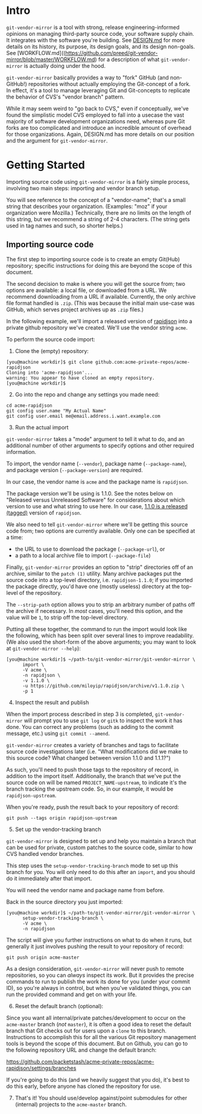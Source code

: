 
# Intro

`git-vendor-mirror` is a tool with strong, release engineering-informed opinions on managing third-party source code, your software supply chain. It integrates with the software you're building. See [DESIGN.md](https://github.com/preed/git-vendor-mirror/blob/master/DESIGN.md) for more details on its history, its purpose, its design goals, and its design non-goals. See [WORKFLOW.md]((https://github.com/preed/git-vendor-mirror/blob/master/WORKFLOW.md) for a description of what `git-vendor-mirror` is actually doing under the hood.

`git-vendor-mirror` basically provides a way to "fork" GitHub (and non-GitHub!) repositories without actually employing the Git-concept of a fork. In effect, it's a tool to manage leveraging Git and Git-concepts to replicate the behavior of CVS's "vendor branch" pattern.

While it may seem weird to "go back to CVS," even if conceptually, we've found the simplistic model CVS employed to fall into a usecase the vast majority of software development organizations need, whereas pure Git forks are too complicated and introduce an incredible amount of overhead for those organizations. Again, DESIGN.md has more details on our position and the argument for `git-vendor-mirror`.

# Getting Started

Importing source code using `git-vendor-mirror` is a fairly simple process, involving two main steps: importing and vendor branch setup.

You will see reference to the concept of a "vendor-name"; that's a small string that describes your organization. (Examples: "moz" if your organization were Mozilla.) Technically, there are no limits on the length of this string, but we recommend a string of 2-4 characters. (The string gets used in tag names and such, so shorter helps.)

## Importing source code

The first step to importing source code is to create an empty Git(Hub) repository; specific instructions for doing this are beyond the scope of this document.

The second decision to make is where you will get the source from; two options are available: a local file, or downloaded from a URL. We recommend downloading from a URL if available. Currently, the only archive file format handled is `.zip`. (This was because the initial main use-case was GitHub, which serves project archives up as `.zip` files.)

In the following example, we'll import a released version of [rapidjson](https://github.com/miloyip/rapidjson) into a private github repository we've created. We'll use the vendor string `acme`.

To perform the source code import:

1. Clone the (empty) repository:

```
[you@machine workdir]$ git clone github.com:acme-private-repos/acme-rapidjson
Cloning into 'acme-rapidjson'...
warning: You appear to have cloned an empty repository.
[you@machine workdir]$
```

2. Go into the repo and change any settings you made need:

```
cd acme-rapidjson
git config user.name "My Actual Name"
git config user.email me@email.address.i.want.example.com
```

3. Run the actual import

`git-vendor-mirror` takes a "mode" argument to tell it what to do, and an additional number of other arguments to specify options and other required information. 

To import, the vendor name (`--vendor`), package name (`--package-name`), and package version (`--package-version`) are required.

In our case, the vendor name is `acme` and the package name is `rapidjson`.

The package version we'll be using is 1.1.0. See the notes below on "Released versus Unreleased Software" for considerations about which version to use and what string to use here. In our case, [1.1.0 is a released (tagged)](https://github.com/miloyip/rapidjson/releases/tag/v1.1.0) version of `rapidjson`.

We also need to tell `git-vendor-mirror` where we'll be getting this source code from; two options are currently available. Only one can be specified at a time:

* the URL to use to download the package (`--package-url`), or
* a path to a local archive file to import (`--package-file`)

Finally, `git-vendor-mirror` provides an option to "strip" directories off of an archive, similar to the `patch (1)` utility. Many archive packages put the source code into a top-level directory, i.e. `rapidjson-1.1.0`; if you imported the package directly, you'd have one (mostly useless) directory at the top-level of the repository.

The `--strip-path` option allows you to strip an arbitrary number of paths off the archive if necessary. In _most_ cases, you'll need this option, and the value will be `1`, to strip off the top-level directory.

Putting all these together, the command to run the import would look like the following, which has been split over several lines to improve readability. (We also used the short-form of the above arguments; you may want to look at `git-vendor-mirror --help`):

```
[you@machine workdir]$ ~/path-to/git-vendor-mirror/git-vendor-mirror \
      import \
      -V acme \
      -n rapidjson \
      -v 1.1.0 \
      -u https://github.com/miloyip/rapidjson/archive/v1.1.0.zip \
      -p 1
```

4. Inspect the result and publish

When the import process described in step 3 is completed, `git-vendor-mirror` will prompt you to use `git log` or `gitk` to inspect the work it has done. You can correct any problems (such as adding to the commit message, etc.) using `git commit --amend`.

`git-vendor-mirror` creates a variety of branches and tags to facilitate source code investigations later (i.e. "What modifications did we make to this source code? What changed between version 1.1.0 and 1.1.1?")

As such, you'll need to push those tags to the repository of record, in addition to the import itself. Additionally, the branch that we've put the source code on will be named `PROJECT_NAME-upstream`, to indicate it's the branch tracking the upstream code. So, in our example, it would be `rapidjson-upstream`.

When you're ready, push the result back to your repository of record:

`git push --tags origin rapidjson-upstream`

5. Set up the vendor-tracking branch

`git-vendor-mirror` is designed to set up and help you maintain a branch that can be used for private, custom patches to the source code, similar to how CVS handled vendor branches.

This step uses the `setup-vendor-tracking-branch` mode to set up this branch for you. You will only need to do this after an `import`, and you should do it immediately after that import.

You will need the vendor name and package name from before.

Back in the source directory you just imported:

```
[you@machine workdir]$ ~/path-to/git-vendor-mirror/git-vendor-mirror \
      setup-vendor-tracking-branch \
      -V acme \
      -n rapidjson
```

The script will give you further instructions on what to do when it runs, but generally it just involves pushing the result to your repository of record:

```
git push origin acme-master
```

As a design consideration, `git-vendor-mirror` will never push to remote repositories, so you can _always_ inspect its work. But it provides the precise commands to run to publish the work its done for you (under your commit ID), so you're always in control, but when you've validated things, you can run the provided command and get on with your life.

6. Reset the default branch (optional):

Since you want all internal/private patches/development to occur on the `acme-master` branch (*not* `master`), it is often a good idea to reset the default branch that Git checks out for users upon a `clone` to this branch. Instructions to accomplish this for all the various Git repository management tools is beyond the scope of this document. But on Github, you can go to the following repository URL and change the default branch:

https://github.com/packetstash/acme-private-repos/acme-rapidjson/settings/branches

If you're going to do this (and we heavily suggest that you do), it's best to do this early, before anyone has cloned the repository for use.

7. That's it! You should use/develop against/point submodules for other (internal) projects to the `acme-master` branch.
